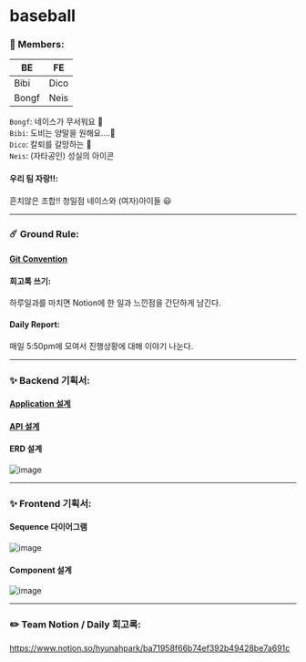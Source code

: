 # baseball

### 🐝 Members:
| BE | FE |
|----|----|
|Bibi|Dico|
|Bongf|Neis|

`Bongf`: 네이스가 무서워요 🙈<br>
`Bibi`: 도비는 양말을 원해요....🧦 <br>
`Dico`: 칼퇴를 갈망하는 🐹 <br>
`Neis`: (자타공인) 성실의 아이콘 <br>

#### 우리 팀 자랑!!: 
흔치않은 조합!! 청일점 네이스와 (여자)아이들 😃

------
### ☄️ Ground Rule:
#### <a href="https://www.notion.so/hyunahpark/Git-39f7a6012e5e47b28f634c07e5e217a3" target="_blank">Git Convention</a>
#### 회고록 쓰기:
하루일과를 마치면 Notion에 한 일과 느낀점을 간단하게 남긴다.

#### Daily Report:
매일 5:50pm에 모여서 진행상황에 대해 이야기 나눈다.

------
### ✨ Backend 기획서:
#### <a href="https://github.com/cchoongh/baseball/wiki/%5BBE%5D-%EC%95%A0%ED%94%8C%EB%A6%AC%EC%BC%80%EC%9D%B4%EC%85%98-%EC%84%A4%EA%B3%84" target="_blank">Application 설계</a>

#### <a href="https://github.com/cchoongh/baseball/wiki/%5BBE%5D-API---ver.210506" target="_blank">API 설계</a>

#### ERD 설계
![image](https://user-images.githubusercontent.com/65105537/117402195-e9c98d00-af40-11eb-8f11-2b5b4a613d4a.png)

------
### ✨ Frontend 기획서:
#### Sequence 다이어그램
![image](https://user-images.githubusercontent.com/65105537/117405777-1e404780-af47-11eb-9dc5-ec29ee1da595.png)
#### Component 설계
![image](https://user-images.githubusercontent.com/65105537/117406418-ff8e8080-af47-11eb-9c45-b8d47f0b3af8.png)


-----
### ✏️ Team Notion / Daily 회고록:
https://www.notion.so/hyunahpark/ba71958f66b74ef392b49428be7a691c


